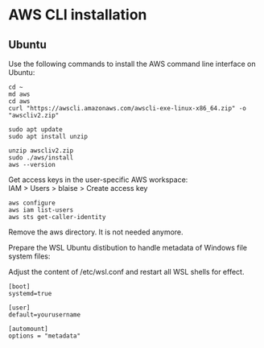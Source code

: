 # AWS CLI installation

## Ubuntu

Use the following commands to install the AWS command line interface on Ubuntu:

```code
cd ~
md aws
cd aws
curl "https://awscli.amazonaws.com/awscli-exe-linux-x86_64.zip" -o "awscliv2.zip"

sudo apt update
sudo apt install unzip

unzip awscliv2.zip
sudo ./aws/install
aws --version
```

Get access keys in the user-specific AWS workspace:  
IAM > Users > blaise > Create access key  

```code
aws configure
aws iam list-users
aws sts get-caller-identity
```

Remove the aws directory. It is not needed anymore.  

Prepare the WSL Ubuntu distibution to handle metadata of Windows file system files:  

Adjust the content of /etc/wsl.conf and restart all WSL shells for effect.  

```shell
[boot]
systemd=true

[user]
default=yourusername

[automount]
options = "metadata"
```

